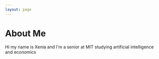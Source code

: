 ```yaml
---
layout: page
---
```


# About Me
Hi my name is Xenia and I'm a senior at MIT studying artificial intelligence and economics